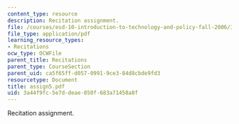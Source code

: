```yaml
---
content_type: resource
description: Recitation assignment.
file: /courses/esd-10-introduction-to-technology-and-policy-fall-2006/3a44f9fc5e7ddeae050f683a71458a8f_assign5.pdf
file_type: application/pdf
learning_resource_types:
- Recitations
ocw_type: OCWFile
parent_title: Recitations
parent_type: CourseSection
parent_uid: ca5f65ff-d057-0991-9ce3-84d8cbde9fd3
resourcetype: Document
title: assign5.pdf
uid: 3a44f9fc-5e7d-deae-050f-683a71458a8f
---
```

Recitation assignment.

